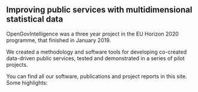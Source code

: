 ## Improving public services with multidimensional statistical data

OpenGovIntelligence was a three year project in the EU Horizon 2020 programme, that finished in January 2019.

We created a methodology and software tools for developing co-created data-driven public services, tested and demonstrated in a series of pilot projects.

You can find all our software, publications and project reports in this site.  Some highlights:
